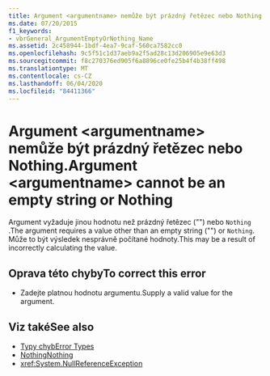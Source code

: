 ```yaml
---
title: Argument <argumentname> nemůže být prázdný řetězec nebo Nothing.
ms.date: 07/20/2015
f1_keywords:
- vbrGeneral_ArgumentEmptyOrNothing_Name
ms.assetid: 2c458944-1bdf-4ea7-9caf-560ca7582cc0
ms.openlocfilehash: 9c5f51c1d37aeb9a2f5ad28c13d206905e9e63d3
ms.sourcegitcommit: f8c270376ed905f6a8896ce0fe25b4f4b38ff498
ms.translationtype: MT
ms.contentlocale: cs-CZ
ms.lasthandoff: 06/04/2020
ms.locfileid: "84411366"
---
```

# <a name="argument-argumentname-cannot-be-an-empty-string-or-nothing"></a><span data-ttu-id="ee209-102">Argument \<argumentname> nemůže být prázdný řetězec nebo Nothing.</span><span class="sxs-lookup"><span data-stu-id="ee209-102">Argument \<argumentname> cannot be an empty string or Nothing</span></span>
<span data-ttu-id="ee209-103">Argument vyžaduje jinou hodnotu než prázdný řetězec ("") nebo `Nothing` .</span><span class="sxs-lookup"><span data-stu-id="ee209-103">The argument requires a value other than an empty string ("") or `Nothing`.</span></span> <span data-ttu-id="ee209-104">Může to být výsledek nesprávně počítané hodnoty.</span><span class="sxs-lookup"><span data-stu-id="ee209-104">This may be a result of incorrectly calculating the value.</span></span>  
  
## <a name="to-correct-this-error"></a><span data-ttu-id="ee209-105">Oprava této chyby</span><span class="sxs-lookup"><span data-stu-id="ee209-105">To correct this error</span></span>  
  
- <span data-ttu-id="ee209-106">Zadejte platnou hodnotu argumentu.</span><span class="sxs-lookup"><span data-stu-id="ee209-106">Supply a valid value for the argument.</span></span>  
  
## <a name="see-also"></a><span data-ttu-id="ee209-107">Viz také</span><span class="sxs-lookup"><span data-stu-id="ee209-107">See also</span></span>

- [<span data-ttu-id="ee209-108">Typy chyb</span><span class="sxs-lookup"><span data-stu-id="ee209-108">Error Types</span></span>](../programming-guide/language-features/error-types.md)
- [<span data-ttu-id="ee209-109">Nothing</span><span class="sxs-lookup"><span data-stu-id="ee209-109">Nothing</span></span>](../language-reference/nothing.md)
- <xref:System.NullReferenceException>
